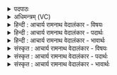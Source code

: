 <details><summary>पदपाठः</summary>

त꣢म्। स꣣खायः। स। खायः। पुरूरु꣡च꣢म्। पु꣣रु। रु꣡च꣢꣯म्। व꣣य꣢म्। यू꣣य꣢म्। च꣣। सूर꣡यः꣢। अ꣣श्या꣢म। वा꣡ज꣢꣯गन्ध्यम्। वा꣡ज꣢꣯। ग꣣न्ध्यम्। सने꣡म꣢। वा꣡ज꣢꣯पस्त्यम्। वा꣡ज꣢꣯। प꣣स्त्यम्। १६८०।
</details>

<details><summary>अधिमन्त्रम् (VC)</summary>

- पवमानः सोमः
- अम्बरीषो वार्षागिर ऋजिश्वा भारद्वाजश्च
- अनुष्टुप्
- गान्धारः
</details>

<details><summary>हिन्दी : आचार्य रामनाथ वेदालंकार - विषयः</summary>

आगे फिर वही विषय है।
</details>

<details><summary>हिन्दी : आचार्य रामनाथ वेदालंकार - पदार्थः</summary>

पदार्थान्वयभाषाः -  हे (सखायः) साथियो ! (वयं यूयं च सूरयः) हम और तुम मेधावी उपासक (तम्) उस प्रसिद्ध, (पुरूरुचम्) बहुत तेजस्वी, (वाजगन्ध्यम्) आत्मबल को ग्रहण करानेवाले रसागार सोम प्रभु को (अश्याम) प्राप्त कर लें, (वाजपस्त्यम्) विज्ञान की प्राप्ति करानेवाले शुभगुणकर्मप्रेरक सोम जगदीश्वर को (सनेम) भज लें ॥२॥
</details>

<details><summary>हिन्दी : आचार्य रामनाथ वेदालंकार - भावार्थः</summary>

भावार्थभाषाः -  सब साथी मिलकर श्रद्धा से तरङ्गित होते हुए यदि परमात्मा की उपासना करते हैं,तो तेज,बल,विज्ञान आदि की प्राप्ति निरन्तर होती रहती है ॥२॥
</details>

<details><summary>संस्कृत : आचार्य रामनाथ वेदालंकार - विषयः</summary>

अथ पुनरपि तमेव विषयमाह।
</details>

<details><summary>संस्कृत : आचार्य रामनाथ वेदालंकार - पदार्थः</summary>

पदार्थान्वयभाषाः -  हे (सखायः) सुहृदः (वयं यूयं च सूरयः) वयं यूयं च मेधाविनः उपासकाः (तम्) प्रसिद्धम् (पुरूरुचम्) बहुदीप्तिम्, (वाजगन्ध्यम्) वाजस्य आत्मबलस्य गन्ध्यं ग्रहणं यस्मात् तथाविधम् सोमं रसागारं परमेश्वरम्, (अश्याम) प्राप्नुयाम, (वाजपस्त्यम्) वाजस्य विज्ञानस्य पस्त्यं पतनं प्राप्तिर्यस्मात् तादृशम् सोमं शुभगुणकर्मप्रेरकं जगदीश्वरम् (सनेम) संभजेमहि। [वाजपस्त्यं वाजपतनम्। ‘सनेम वाजपस्त्यम्’ इत्यपि निगमो भवति। वाजगन्ध्यं गध्यत्युत्तरपदम्। ‘अश्याम वाजगन्ध्यम्’ इत्यपि निगमो भवति। गध्यं गृह्णातेः। इति निरुक्तम् (५।१५)] ॥२॥
</details>

<details><summary>संस्कृत : आचार्य रामनाथ वेदालंकार - भावार्थः</summary>

भावार्थभाषाः -  सर्वे सुहृदः संभूय श्रद्धया तरङ्गिताः सन्तः परमात्मानमुपासते चेत् तर्हि तेजोबलविज्ञानादीनां प्राप्तिः सततं जायते ॥२॥
</details>